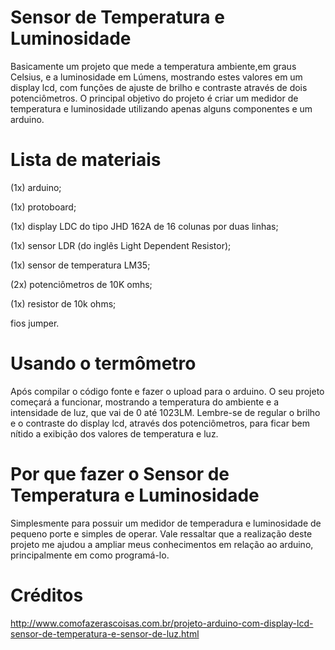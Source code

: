 # Sensor de Temperatura e Luminosidade
Basicamente um projeto que mede a temperatura ambiente,em graus Celsius, e a luminosidade em Lúmens, mostrando estes valores em um display lcd, com funções de ajuste de brilho e contraste através de dois potenciômetros. O principal objetivo do projeto é criar um medidor de temperatura e luminosidade utilizando apenas alguns componentes e um arduino.


# Lista de materiais
(1x) arduino;

(1x) protoboard;

(1x) display LDC do tipo JHD 162A de 16 colunas por duas linhas;

(1x) sensor LDR (do inglês Light Dependent Resistor);

(1x) sensor de temperatura LM35;

(2x) potenciômetros de 10K omhs;

(1x) resistor de 10k ohms;

fios jumper.


# Usando o termômetro
Após compilar o código fonte e fazer o upload para o arduino. O seu projeto começará a funcionar, mostrando a temperatura do ambiente e a intensidade de luz, que vai de 0 até 1023LM. Lembre-se de regular o brilho e o contraste do display lcd, através dos potenciômetros, para ficar bem nítido a exibição dos valores de temperatura e luz.

# Por que fazer o Sensor de Temperatura e Luminosidade
Simplesmente para possuir um medidor de temperadura e luminosidade de pequeno porte e simples de operar. Vale ressaltar que a realização deste projeto me ajudou a ampliar meus conhecimentos em relação ao arduino, principalmente em como programá-lo.


# Créditos
http://www.comofazerascoisas.com.br/projeto-arduino-com-display-lcd-sensor-de-temperatura-e-sensor-de-luz.html
